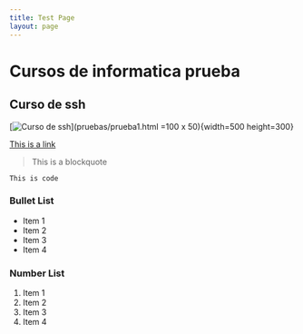 ```yaml
---
title: Test Page
layout: page
---
```


# Cursos de informatica prueba


## Curso de ssh

[![Curso de ssh](https://cdn.pixabay.com/photo/2015/01/08/18/27/startup-593341_960_720.jpg)](pruebas/prueba1.html  =100 x 50){width=500 height=300}



[This is a link](#)

> This is a blockquote

`This is code`

### Bullet List
* Item 1
* Item 2
* Item 3
* Item 4

### Number List
1. Item 1
2. Item 2
3. Item 3
4. Item 4